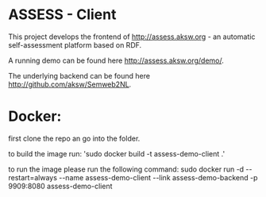 ASSESS - Client
======

This project develops the frontend of http://assess.aksw.org - an automatic self-assessment platform based on RDF.

A running demo can be found here http://assess.aksw.org/demo/.

The underlying backend can be found here http://github.com/aksw/Semweb2NL.


Docker:
======
first clone the repo an go into the folder.

to build the image run:
'sudo docker build -t assess-demo-client .'

to run the image please run the following command:
sudo docker run -d --restart=always --name assess-demo-client --link assess-demo-backend -p 9909:8080 assess-demo-client



